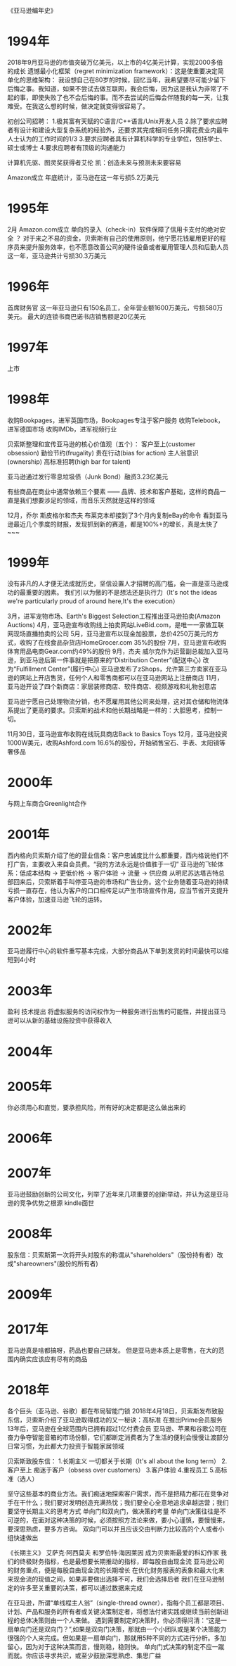 《亚马逊编年史》
# 1994年
2018年9月亚马逊的市值突破万亿美元，以上市的4亿美元计算，实现2000多倍的成长
遗憾最小化框架（regret minimization framework）：这是使重要决定简单化的思维架构：
    我设想自己在80岁的时候，回忆当年，我希望要尽可能少留下后悔之事。我知道，如果不尝试去做互联网，我会后悔，因为这是我认为非常了不起的事，即使失败了也不会后悔的事。而不去尝试的后悔会伴随我的每一天，让我难受。在我这么想的时候，做决定就变得很容易了。

初创公司招聘：
1.极其富有天赋的C语言/C++语言/Unix开发人员
2.除了要求应聘者有设计和建设大型复杂系统的经验外，还要求其完成相同任务只需花费业内最牛人士认为的工作时间的1/3
3.要求应聘者具有计算机科学的专业学位，包括学士、硕士或博士
4.要求应聘者有顶级的沟通能力

计算机先驱、图灵奖获得者艾伦 凯：创造未来与预测未来要容易

Amazon成立
年底统计，亚马逊在这一年亏损5.2万美元


# 1995年
2月 Amazon.com成立
单向的录入（check-in）软件保障了信用卡支付的绝对安全 ？
对于来之不易的资金，贝索斯有自己的使用原则，他宁愿花钱雇用更好的程序员来提升服务效率，也不愿意改善公司的硬件设备或者雇用管理人员和后勤人员
这一年，亚马逊共计亏损30.3万美元

# 1996年
首席财务官
这一年亚马逊只有150名员工，全年营业额1600万美元，亏损580万美元。
最大的连锁书商巴诺书店销售额是20亿美元

# 1997年
上市

# 1998年
收购Bookpages，进军英国市场，Bookpages专注于客户服务
收购Telebook，进军德国市场
收购IMDb，进军视频行业

贝索斯整理和宣传亚马逊的核心价值观（五个）：
客户至上(customer obsession)
勤俭节约(frugality)
贵在行动(bias for action)
主人翁意识(ownership)
高标准招聘(high bar for talent)

亚马逊通过发行零息垃圾债（Junk Bond）融资3.23亿美元

有些商品在商业中通常依赖三个要素 —— 品牌、技术和客户基础，这样的商品一直是我们想要涉足的领域，而音乐天然就是这样的领域

12月，乔尔 斯皮格尔和杰夫 布莱克本却接到了3个月内复制eBay的命令
看到亚马逊最近几个季度的财报，发现抓到新的赛道，都是100%+的增长，真是太快了~~~


# 1999年
没有非凡的人才便无法成就历史，坚信设置人才招聘的高门槛，会一直是亚马逊成功的最重要的因素。
我们引以为傲的不是想法还是执行力（It's not the ideas we're particularly proud of around here,It's the execution）

3月，进军宠物市场、Earth's Biggest Selection工程推出亚马逊拍卖(Amazon Auctions)
4月，亚马逊宣布收购线上拍卖网站LiveBid.com，是唯一一家做互联网现场直播拍卖的公司
5月，亚马逊宣布以现金加股票，总价4250万美元的方式，收购了在线食品杂货店HomeGrocer.com 35%的股份
7月，亚马逊宣布收购体育用品电商Gear.com约49%的股份
9月，杰夫 威尔克作为运营副总裁加入亚马逊，到亚马逊后第一件事就是把原来的“Distribution Center”(配送中心) 改为“Fulfillment Center”(履行中心)
    亚马逊发布了zShops，允许第三方卖家在亚马逊的网站上开店售货，任何个人和零售商都可以在亚马逊网站上注册商店
11月，亚马逊开设了四个新商店：家居装修商店、软件商店、视频游戏和礼物创意店

亚马逊宁愿自己处理物流分销，也不愿雇用其他公司来处理，这对其仓储和物流体系提出了更高的要求。贝索斯的战术和他长期战略是一样的：大胆思考，控制一切。

11月30日，亚马逊宣布收购在线玩具商店Back to Basics Toys
12月，亚马逊投资1000W美元，收购Ashford.com 16.6%的股份，开始销售宝石、手表、太阳镜等奢侈品


# 2000年
与网上车商合Greenlight合作


# 2001年
西内格向贝索斯介绍了他的营业信条：客户忠诚度比什么都重要，西内格说他们不打广告，主要收入来自会员费。“我的方法永远是价值胜于一切”
亚马逊的飞轮体系：低成本结构 -> 更低价格 -> 客户体验 -> 流量 -> 供应商
从明尼苏达塔吉特总部回来后，贝索斯着手叫停亚马逊的市场和广告业务。这个业务随着亚马逊的持续亏损一直存在，他认为客户的口口相传足以产生市场宣传作用，应当节省开支提升客户体验，加速亚马逊飞轮的运转。


# 2002年
亚马逊履行中心的软件重写基本完成，大部分商品从下单到发货的时间最快可以缩短到4小时
# 2003年
盈利
技术提出 将虚拟服务的访问权作为一种服务进行出售的可能性，并提出亚马逊可以从新的基础设施投资中获得收入

# 2004年
# 2005年
你必须用心和直觉，要承担风险，所有好的决定都是这么做出来的
# 2006年

# 2007年
亚马逊鼓励创新的公司文化，列举了近年来几项重要的创新举动，并认为这是亚马逊的竞争优势之根源
kindle面世

# 2008年
股东信：贝索斯第一次将开头对股东的称谓从"shareholders"（股份持有者）改成"shareowners"(股份的所有者)
# 2009年

# 2017年
亚马逊真是啥都搞呀，药品也要自己研发。
但是亚马逊本质上是零售，在大的范围内确实应该应有尽有的商品
# 2018年
各个巨头（亚马逊、谷歌）都在布局智能门锁
2018年4月18日，贝索斯发布致股东信，贝索斯介绍了亚马逊取得成功的又一秘诀：高标准
在推出Prime会员服务13年后，亚马逊在全球范围内已拥有超过1亿付费会员
亚马逊、苹果和谷歌公司在奋力争夺智能音箱的市场份额，它们都断定消费者为了生活的便利会慢慢让渡部分日常习惯，为此都大力投资于智能家居领域



贝索斯致股东信：
1.长期主义
    一切都关于长期（It's all about the long term）
2.客户至上
    痴迷于客户（obsess over customers）
3.客户体验
4.重视员工
5.高标准（选人）
        

坚守这些基本的商业方法。我们痴迷地探索客户需求，而不是把精力都花在竞争对手在干什么；我们要对发明创造充满热忱；我们要全心全意地追求卓越运营；我们要坚守长期主义的思考方式
单向门和双向门，做决策的考量
    单向门决策往往是不可逆的，在面对这种决策的时候，必须按照方法论来做，要小心谨慎，要慢慢来，要深思熟虑，要多方咨询。
    双向门可以并且应该交由判断力比较高的个人或者小组快速做出




《长期主义》
艾萨克·阿西莫夫 和罗伯特·海因莱因 成为贝索斯最爱的科幻作家
我们的终极财务指标，也是最想要长期推动的指标，即每股自由现金流
亚马逊公司的财务重点，便是每股自由现金流的长期增长
在优化财务报表的表象和最大化未来现金流的现值之间，如果非要做出选择不可，我们会选择后者
我们在亚马逊制定的许多至关重要的决策，都可以通过数据来完成

在亚马逊，所谓“单线程主人翁”（single-thread owner），指每个员工都是项目、计划、产品和服务的所有者或关键决策制定者，将想法付诸实践或继续当前创新进程的总体决策则由一个人来做。
遇到需要制定的决策时，你必须得问清：“这是一扇单向门还是双向门？”,如果是双向门决策，那就由一个小团队或是某个决策能力很强的个人来完成。但如果是一扇单向门，那就用5种不同的方式进行分析。多加留心，因为对于这种决策而言，慢则稳，稳则快。
单向门式决策的制定不应一蹴而就。你应该寻求共识，或至少鼓励深思熟虑、集思广益